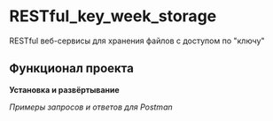 # RESTful_key_week_storage
RESTful веб-сервисы для хранения файлов с доступом по "ключу"

**Функционал проекта**
- 

**Установка и развёртывание**


*Примеры запросов и ответов для Postman* 

